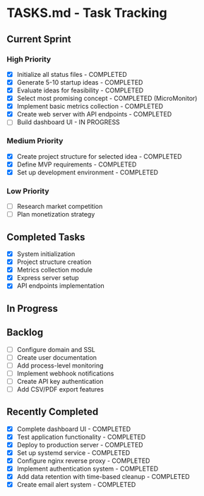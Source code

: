 # TASKS.md - Task Tracking

## Current Sprint

### High Priority
- [x] Initialize all status files - COMPLETED
- [x] Generate 5-10 startup ideas - COMPLETED
- [x] Evaluate ideas for feasibility - COMPLETED
- [x] Select most promising concept - COMPLETED (MicroMonitor)
- [x] Implement basic metrics collection - COMPLETED
- [x] Create web server with API endpoints - COMPLETED
- [ ] Build dashboard UI - IN PROGRESS

### Medium Priority
- [x] Create project structure for selected idea - COMPLETED
- [x] Define MVP requirements - COMPLETED
- [x] Set up development environment - COMPLETED

### Low Priority
- [ ] Research market competition
- [ ] Plan monetization strategy

## Completed Tasks
- [x] System initialization
- [x] Project structure creation
- [x] Metrics collection module
- [x] Express server setup
- [x] API endpoints implementation

## In Progress

## Backlog
- [ ] Configure domain and SSL
- [ ] Create user documentation
- [ ] Add process-level monitoring
- [ ] Implement webhook notifications
- [ ] Create API key authentication
- [ ] Add CSV/PDF export features

## Recently Completed
- [x] Complete dashboard UI - COMPLETED
- [x] Test application functionality - COMPLETED  
- [x] Deploy to production server - COMPLETED
- [x] Set up systemd service - COMPLETED
- [x] Configure nginx reverse proxy - COMPLETED
- [x] Implement authentication system - COMPLETED
- [x] Add data retention with time-based cleanup - COMPLETED
- [x] Create email alert system - COMPLETED